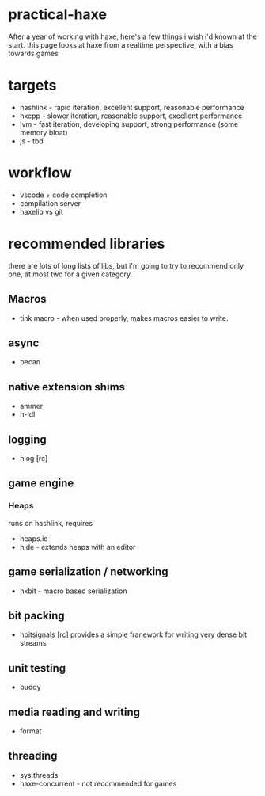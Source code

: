 # practical-haxe

After a year of working with haxe, here's a few things i wish i'd known at the start. this page looks at haxe from a realtime perspective, with a bias towards games

# targets
* hashlink - rapid iteration, excellent support, reasonable performance
* hxcpp - slower iteration, reasonable support, excellent performance
* jvm - fast iteration, developing support, strong performance (some memory bloat)
* js - tbd

# workflow
+ vscode + code completion
+ compilation server
+ haxelib vs git


# recommended libraries

there are lots of long lists of libs, but i'm going to try to recommend only one, at most two for a given category.

## Macros
* tink macro - when used properly, makes macros easier to write.

## async

* pecan

## native extension shims
* ammer
* h-idl

## logging
* hlog [rc]

## game engine
### Heaps
runs on hashlink, requires 
* heaps.io
* hide - extends heaps with an editor

## game serialization / networking
* hxbit - macro based serialization

## bit packing
* hbitsignals [rc] provides a simple franework for writing very dense bit streams

## unit testing
* buddy

## media reading and writing 
* format

## threading
* sys.threads
* haxe-concurrent - not recommended for games





